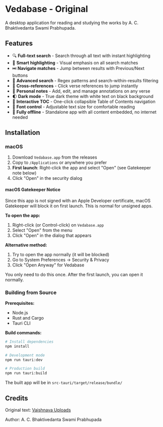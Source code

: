 # Vedabase - Original

A desktop application for reading and studying the works by A. C. Bhaktivedanta Swami Prabhupada.

## Features

- 🔍 **Full-text search** - Search through all text with instant highlighting
- 🎯 **Smart highlighting** - Visual emphasis on all search matches
- ⏭️ **Navigate matches** - Jump between results with Previous/Next buttons
- 🔎 **Advanced search** - Regex patterns and search-within-results filtering
- 📑 **Cross-references** - Click verse references to jump instantly
- 📝 **Personal notes** - Add, edit, and manage annotations on any verse
- 🌓 **Dark mode** - True dark theme with white text on black background
- 📖 **Interactive TOC** - One-click collapsible Table of Contents navigation
- 🎨 **Font control** - Adjustable text size for comfortable reading
- 💾 **Fully offline** - Standalone app with all content embedded, no internet needed

## Installation

### macOS

1. Download `Vedabase.app` from the releases
2. Copy to `/Applications` or anywhere you prefer
3. **First launch**: Right-click the app and select "Open" (see Gatekeeper note below)
4. Click "Open" in the security dialog

#### macOS Gatekeeper Notice

Since this app is not signed with an Apple Developer certificate, macOS Gatekeeper will block it on first launch. This is normal for unsigned apps.

**To open the app:**
1. Right-click (or Control-click) on `Vedabase.app`
2. Select "Open" from the menu
3. Click "Open" in the dialog that appears

**Alternative method:**
1. Try to open the app normally (it will be blocked)
2. Go to System Preferences → Security & Privacy
3. Click "Open Anyway" for Vedabase

You only need to do this once. After the first launch, you can open it normally.

### Building from Source

**Prerequisites:**
- Node.js
- Rust and Cargo
- Tauri CLI

**Build commands:**
```bash
# Install dependencies
npm install

# Development mode
npm run tauri:dev

# Production build
npm run tauri:build
```

The built app will be in `src-tauri/target/release/bundle/`

## Credits

Original text: [Vaishnava Uploads](https://vaishnavauploads.pages.dev/bg)

Author: A. C. Bhaktivedanta Swami Prabhupada
